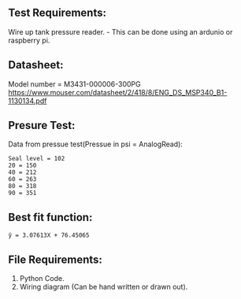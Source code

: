 ## Test Requirements:
Wire up tank pressure reader. 
    - This can be done using an ardunio or raspberry pi.  
    
## Datasheet:
Model number = M3431-000006-300PG   
https://www.mouser.com/datasheet/2/418/8/ENG_DS_MSP340_B1-1130134.pdf

## Presure Test:
Data from pressue test(Pressue in psi = AnalogRead):  
```
Seal level = 102  
20 = 150
40 = 212
60 = 263
80 = 318
90 = 351
```

## Best fit function:
```
ŷ = 3.07613X + 76.45065
```

## File Requirements:
1. Python Code.  
2. Wiring diagram (Can be hand written or drawn out).
